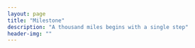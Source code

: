 ```yaml
---
layout: page
title: "Milestone"
description: "A thousand miles begins with a single step"
header-img: ""
---
```



<center>
    <p><img src="" align="center"></p>
</center>









